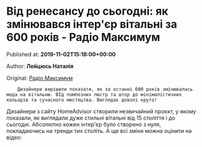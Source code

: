 
# Від ренесансу до сьогодні: як змінювався інтер'єр вітальні за 600 років - Радіо Максимум

Published at: **2019-11-02T15:18:00+00:00**

Author: **Лейцюсь Наталія**

Original: [Радіо Максимум](https://maximum.fm/vid-renesansu-do-sogodni-yak-zminyuvavsya-interyer-vitalni-za-600-rokiv_n168951)


        Дизайнери вирішили показати, як за останні 600 років змінювалась мода на вітальню. ВІд помпезних люстр та штор до мінімалістичних кольорів та сучасного мистецтва. Виглядає доволі круто!
      
Дизайнери з сайту HomeAdvisor створили незвичайний проєкт, у якому показали, як виглядали дуже стильні вітальні від 15 століття і до сьогодні. Абсолютно кожен інтер'єр було створено з нуля, покладаючись на тренди тих століть.
А ще всі зміни можна оцінити на відео:
